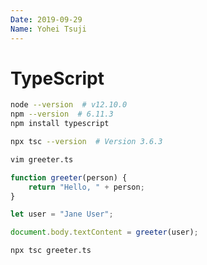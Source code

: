 ```yaml
---
Date: 2019-09-29
Name: Yohei Tsuji
---
```

# TypeScript

```sh
node --version  # v12.10.0
npm --version  # 6.11.3
npm install typescript
```

```sh
npx tsc --version  # Version 3.6.3
```

```sh
vim greeter.ts
```

```typescript
function greeter(person) {
    return "Hello, " + person;
}

let user = "Jane User";

document.body.textContent = greeter(user);
```

```sh
npx tsc greeter.ts
```
